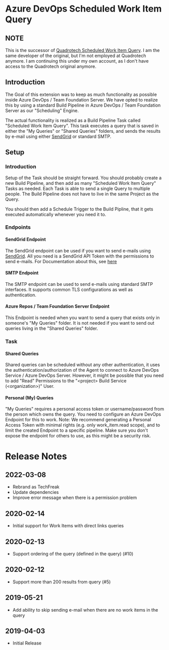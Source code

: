 # Azure DevOps Scheduled Work Item Query

## NOTE
This is the successor of [Quadrotech Scheduled Work Item Query](https://marketplace.visualstudio.com/items?itemName=Quadrotech.ADOScheduledWorkItemQuery). I am the same developer of the original, but I'm not employed at Quadrotech anymore. I am continuing this under my own account, as I don't have access to the Quadrotech original anymore.

## Introduction

The Goal of this extension was to keep as much functionality as possible inside Azure DevOps / Team Foundation Server.
We have opted to realize this by using a standard Build Pipeline in Azure DevOps / Team Foundation Server as our "Scheduling" Engine.

The actual functionality is realized as a Build Pipeline Task called "Scheduled Work Item Query".
This task executes a query that is saved in either the "My Queries" or "Shared Queries" folders, and sends the results by e-mail using either [SendGrid](https://www.sendgrid.com) or standard SMTP.

## Setup

### Introduction

Setup of the Task should be straight forward. You should probably create a new Build Pipeline, and then add as many "Scheduled Work Item Query" Tasks as needed.
Each Task is able to send a single Query to multiple people.
The Build Pipeline does not have to live in the same Project as the Query.

You should then add a Schedule Trigger to the Build Pipline, that it gets executed automatically whenever you need it to.

### Endpoints

#### SendGrid Endpoint

The SendGrid endpoint can be used if you want to send e-mails using [SendGrid](https://www.sendgrid.com).
All you need is a SendGrid API Token with the permissions to send e-mails.
For Documentation about this, see [here](https://sendgrid.com/docs/ui/account-and-settings/api-keys/)

#### SMTP Endpoint

The SMTP endpoint can be used to send e-mails using standard SMTP interfaces.
It supports common TLS configurations as well as authentication.

#### Azure Repos / Team Foundation Server Endpoint

This Endpoint is needed when you want to send a query that exists only in someone's "My Queries" folder.
It is not needed if you want to send out queries living in the "Shared Queries" folder.

### Task

#### Shared Queries

Shared queries can be scheduled without any other authentication, it uses the authentication/authorization of the Agent to connect to Azure DevOps Service / Azure DevOps Server.
However, it might be possible that you need to add "Read" Permissions to the "\<project> Build Service (\<organization>)" User.

#### Personal (My) Queries

"My Queries" requires a personal access token or username/password from the person which owns the query. You need to configure an Azure DevOps Endpoint for this to work.
Note: We recommend generating a Personal Access Token with minimal rights (e.g. only work_item.read scope), and to limit the created Endpoint to a specific pipeline.
Make sure you don't expose the endpoint for others to use, as this might be a security risk.

# Release Notes

## 2022-03-08
- Rebrand as TechFreak
- Update dependencies
- Improve error message when there is a permission problem

## 2020-02-14

- Initial support for Work Items with direct links queries

## 2020-02-13

- Support ordering of the query (defined in the query) (#10)

## 2020-02-12

- Support more than 200 results from query (#5)

## 2019-05-21

- Add ability to skip sending e-mail when there are no work items in the query

## 2019-04-03

- Initial Release
